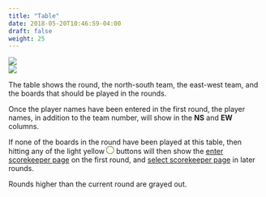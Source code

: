 ```yaml
---
title: "Table"
date: 2018-05-20T10:46:59-04:00
draft: false
weight: 25
---
```


<div class="withBorder">

<img src="../images/gen/Duplicate/TableRound1.png" />

</div>

<div class="withBorder">

<img src="../images/gen/Duplicate/TableRound2.png" />

</div>

The table shows the round, the north-south team, the east-west team, and the boards that should be played in the rounds.

Once the player names have been entered in the first round, the player names, in addition to the team number, will show in the **NS** and **EW** columns.

If none of the boards in the round have been played at this table, then hitting any of the light yellow
<svg width="15.00" height="15.00" viewBox="-10.1 -10.1 20.2 20.2" class="piechart" style="display: inline-block;">
  <circle cx="0" cy="0" r="10" fill="lightyellow" stroke="black" stroke-width="1" stroke="black" stroke-width="1"></circle>
</svg>
buttons will then show the [enter scorekeeper page](enterscorekeepername.html) on the first round, and [select scorekeeper page](selectscorekeepername.html) in later rounds.

Rounds higher than the current round are grayed out.